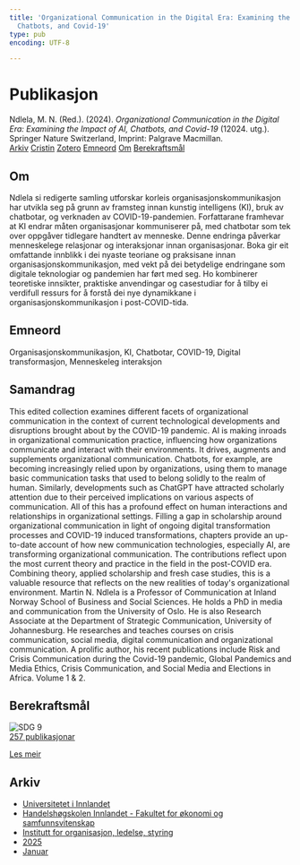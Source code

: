 ```yaml
---
title: 'Organizational Communication in the Digital Era: Examining the Impact of AI,
  Chatbots, and Covid-19'
type: pub
encoding: UTF-8

---
```

<h1>Publikasjon</h1>
<article id="csl-bib-container-VKBD27RG" class="csl-bib-container">
  <div class="csl-bib-body"> <div class="csl-entry">Ndlela, M. N. (Red.). (2024). <i>Organizational Communication in the Digital Era: Examining the Impact of AI, Chatbots, and Covid-19</i> (12024. utg.). Springer Nature Switzerland, Imprint: Palgrave Macmillan.</div> </div>
  <div class="csl-bib-buttons">
    <a href="#taxonomy-article-VKBD27RG" alt="archive" class="csl-bib-button">Arkiv</a>
    <a href="https://app.cristin.no/results/show.jsf?id=2346028" alt="Cristin" class="csl-bib-button">Cristin</a>
    <a href="http://zotero.org/groups/5881554/items/VKBD27RG" alt="Zotero" class="csl-bib-button">Zotero</a>
    <a href="#keywords-article-VKBD27RG" alt="keywords" class="csl-bib-button">Emneord</a>
    <a href="#about-article-VKBD27RG" alt="about_pub" class="csl-bib-button">Om</a>
    <a href="#sdg-article-VKBD27RG" alt="sdg" class="csl-bib-button">Berekraftsmål</a>
  </div>
  <div id="csl-bib-meta-container-VKBD27RG"></div>
</article>
<div id="csl-bib-meta-VKBD27RG" class="csl-bib-meta">
  <article id="about-article-VKBD27RG" class="about_pub-article">
    <h1>Om</h1>
    Ndlela si redigerte samling utforskar korleis organisasjonskommunikasjon har utvikla seg på grunn av framsteg innan kunstig intelligens (KI), bruk av chatbotar, og verknaden av COVID-19-pandemien. Forfattarane framhevar at KI endrar måten organisasjonar kommuniserer på, med chatbotar som tek over oppgåver tidlegare handtert av menneske. Denne endringa påverkar menneskelege relasjonar og interaksjonar innan organisasjonar. Boka gir eit omfattande innblikk i dei nyaste teoriane og praksisane innan organisasjonskommunikasjon, med vekt på dei betydelige endringane som digitale teknologiar og pandemien har ført med seg. Ho kombinerer teoretiske innsikter, praktiske anvendingar og casestudiar for å tilby ei verdifull ressurs for å forstå dei nye dynamikkane i organisasjonskommunikasjon i post-COVID-tida.
  </article>
  <article id="keywords-article-VKBD27RG" class="keywords-article">
    <h1>Emneord</h1>
    Organisasjonskommunikasjon, KI, Chatbotar, COVID-19, Digital transformasjon, Menneskeleg interaksjon
  </article>
  <article id="abstract-article-VKBD27RG" class="abstract-article">
    <h1>Samandrag</h1>
    This edited collection examines different facets of organizational communication in the context of current technological developments and disruptions brought about by the COVID-19 pandemic. AI is making inroads in organizational communication practice, influencing how organizations communicate and interact with their environments. It drives, augments and supplements organizational communication. Chatbots, for example, are becoming increasingly relied upon by organizations, using them to manage basic communication tasks that used to belong solidly to the realm of human. Similarly, developments such as ChatGPT have attracted scholarly attention due to their perceived implications on various aspects of communication. All of this has a profound effect on human interactions and relationships in organizational settings. Filling a gap in scholarship around organizational communication in light of ongoing digital transformation processes and COVID-19 induced transformations, chapters provide an up-to-date account of how new communication technologies, especially AI, are transforming organizational communication. The contributions reflect upon the most current theory and practice in the field in the post-COVID era. Combining theory, applied scholarship and fresh case studies, this is a valuable resource that reflects on the new realities of today's organizational environment. Martin N. Ndlela is a Professor of Communication at Inland Norway School of Business and Social Sciences. He holds a PhD in media and communication from the University of Oslo. He is also Research Associate at the Department of Strategic Communication, University of Johannesburg. He researches and teaches courses on crisis communication, social media, digital communication and organizational communication. A prolific author, his recent publications include Risk and Crisis Communication during the Covid-19 pandemic, Global Pandemics and Media Ethics, Crisis Communication, and Social Media and Elections in Africa. Volume 1 & 2.
  </article>
  <article id="sdg-article-VKBD27RG" class="sdg-article">
    <h1>Berekraftsmål</h1>
    <div class="sdg-container"><div id="sdg9" class="sdg">
        <img src="{{< params subfolder >}}images/sdg/sdg09_nn.png" class="image" alt="SDG 9">
        <div class="sdg-overlay">
          <a href="{{< params subfolder >}}nn/archive/?sdg=9#archive" class="sdg-publication-count"><span>257</span> publikasjonar</a>
          <p><a href="https://fn.no/om-fn/fns-baerekraftsmaal/industri-innovasjon-og-infrastruktur?lang=nno-NO" class="sdg-read-more">Les meir</a></p>
        </div>
      </div></div>
  </article>
  <article id="taxonomy-article-VKBD27RG" class="taxonomy-article">
    <h1>Arkiv</h1>
    <ul>
      <li><a href="{{< params subfolder >}}nn/archive/?key=3DCRN523">Universitetet i Innlandet</a></li>
      <li><a href="{{< params subfolder >}}nn/archive/?key=DU8Q9LN9">Handelshøgskolen Innlandet - Fakultet for økonomi og samfunnsvitenskap</a></li>
      <li><a href="{{< params subfolder >}}nn/archive/?key=4LUWR3ZM">Institutt for organisasjon, ledelse, styring</a></li>
      <li><a href="{{< params subfolder >}}nn/archive/?key=UY24A2N9">2025</a></li>
      <li><a href="{{< params subfolder >}}nn/archive/?key=IZKXJSS6">Januar</a></li>
    </ul>
  </article>
</div>

